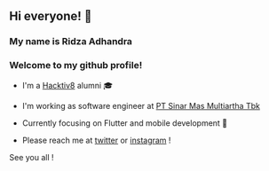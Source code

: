 ## Hi everyone! 👋
### My name is Ridza Adhandra
### Welcome to my github profile!

* I'm a [Hacktiv8](https://hacktiv8.com/) alumni 🎓

* I'm working as software engineer at [PT Sinar Mas Multiartha Tbk](https://smma.co.id/) 

* Currently focusing on Flutter and mobile development 📲

* Please reach me at [twitter](https://twitter.com/andradhandra) or [instagram](https://www.instagram.com/andradhandra/) !

See you all !



<!--
**andradhandra/andradhandra** is a ✨ _special_ ✨ repository because its `README.md` (this file) appears on your GitHub profile.
-->

